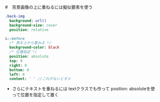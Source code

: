 #　背景画像の上に重ねるには擬似要素を使う

```sass
.back-img
  background: url()
  background-size: cover
  position: relative

&::before
  /* 黒を上から重ねる */
  background-color: black
  /* 位置指定 */
  position: absolute
  top: 0
  right: 0
  bottom: 0
  left: 0
  content: ' ' //これがないとダメ
```

- さらにテキストを重ねるには
textクラスでも作って
position: absoluteを使って位置を指定して置く
